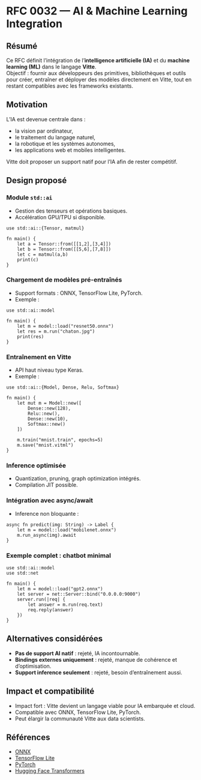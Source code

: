 # RFC 0032 — AI & Machine Learning Integration

## Résumé
Ce RFC définit l’intégration de l’**intelligence artificielle (IA)** et du **machine learning (ML)** dans le langage **Vitte**.  
Objectif : fournir aux développeurs des primitives, bibliothèques et outils pour créer, entraîner et déployer des modèles directement en Vitte, tout en restant compatibles avec les frameworks existants.

## Motivation
L’IA est devenue centrale dans :  
- la vision par ordinateur,  
- le traitement du langage naturel,  
- la robotique et les systèmes autonomes,  
- les applications web et mobiles intelligentes.  

Vitte doit proposer un support natif pour l’IA afin de rester compétitif.

## Design proposé

### Module `std::ai`
- Gestion des tenseurs et opérations basiques.  
- Accélération GPU/TPU si disponible.  

```vitte
use std::ai::{Tensor, matmul}

fn main() {
    let a = Tensor::from([[1,2],[3,4]])
    let b = Tensor::from([[5,6],[7,8]])
    let c = matmul(a,b)
    print(c)
}
```

### Chargement de modèles pré-entraînés
- Support formats : ONNX, TensorFlow Lite, PyTorch.  
- Exemple :  

```vitte
use std::ai::model

fn main() {
    let m = model::load("resnet50.onnx")
    let res = m.run("chaton.jpg")
    print(res)
}
```

### Entraînement en Vitte
- API haut niveau type Keras.  
- Exemple :  

```vitte
use std::ai::{Model, Dense, Relu, Softmax}

fn main() {
    let mut m = Model::new([
        Dense::new(128),
        Relu::new(),
        Dense::new(10),
        Softmax::new()
    ])

    m.train("mnist.train", epochs=5)
    m.save("mnist.vitml")
}
```

### Inference optimisée
- Quantization, pruning, graph optimization intégrés.  
- Compilation JIT possible.  

### Intégration avec async/await
- Inference non bloquante :  

```vitte
async fn predict(img: String) -> Label {
    let m = model::load("mobilenet.onnx")
    m.run_async(img).await
}
```

### Exemple complet : chatbot minimal
```vitte
use std::ai::model
use std::net

fn main() {
    let m = model::load("gpt2.onnx")
    let server = net::Server::bind("0.0.0.0:9000")
    server.run(|req| {
        let answer = m.run(req.text)
        req.reply(answer)
    })
}
```

## Alternatives considérées
- **Pas de support AI natif** : rejeté, IA incontournable.  
- **Bindings externes uniquement** : rejeté, manque de cohérence et d’optimisation.  
- **Support inference seulement** : rejeté, besoin d’entraînement aussi.  

## Impact et compatibilité
- Impact fort : Vitte devient un langage viable pour IA embarquée et cloud.  
- Compatible avec ONNX, TensorFlow Lite, PyTorch.  
- Peut élargir la communauté Vitte aux data scientists.  

## Références
- [ONNX](https://onnx.ai/)  
- [TensorFlow Lite](https://www.tensorflow.org/lite)  
- [PyTorch](https://pytorch.org/)  
- [Hugging Face Transformers](https://huggingface.co/docs/transformers)  
